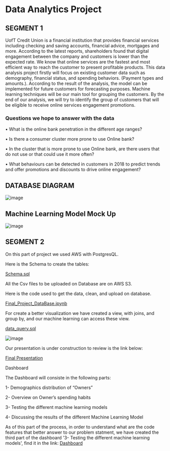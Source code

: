 # Data Analytics Project

## SEGMENT 1

UofT Credit Union is a financial institution that provides financial services including checking and saving accounts, financial advice, mortgages and more. 
According to the latest reports, shareholders found that digital engagement between the company and customers is lower than the expected rate. We know that online services are the fastest and most efficient way to reach the customer to present profitable products. 
This data analysis project firstly will focus on existing customer data such as demography, financial status, and spending behaviors. (Payment types and amounts.). According to the result of the analysis, the model can be implemented for future customers for forecasting purposes.
Machine learning techniques will be our main tool for grouping the customers.  By the end of our analysis, we will try to identify the group of customers that will be eligible to receive online services engagement promotions.

### Questions we hope to answer with the data

•	What is the online bank penetration in the different age ranges?

•	Is there a consumer cluster more prone to use Online bank?

•	In the cluster that is more prone to use Online bank, are there users that do not use or that could use it more often?

•	What behaviours can be detected in customers in 2018 to predict trends and offer promotions and discounts to drive online engagement?


## DATABASE DIAGRAM
![image](https://user-images.githubusercontent.com/98247252/179640884-f3b1d072-fe4a-4ef9-b79a-b349274447b1.png)


## Machine Learning Model Mock Up
![image](https://user-images.githubusercontent.com/98247252/179640801-8f12bc81-55e8-438e-94af-74cabd815250.png)


## SEGMENT 2

On this part of project we used AWS with PostgresQL.

Here is the Schema to create the tables:

[Schema.sql](https://github.com/mustafaikizler/Data_Analytics_Project/blob/5cdfc3c21453d4cee6e7fbec4d151eeb3a630c9e/Schema.sql)

All the Csv files to be uploaded on Database are on AWS S3.

Here is the code used to get the data, clean, and upload on database.

[Final_Project_DataBase.ipynb](https://github.com/mustafaikizler/Data_Analytics_Project/blob/5cdfc3c21453d4cee6e7fbec4d151eeb3a630c9e/Final_Project_DataBase.ipynb)

For create a better visualization we have created a view, with joins, and group by, and our machine learning can access these view.

[data_query.sql](https://github.com/mustafaikizler/Data_Analytics_Project/blob/5cdfc3c21453d4cee6e7fbec4d151eeb3a630c9e/data_query.sql)

![image](https://user-images.githubusercontent.com/100812079/180897393-8b272e1f-ddee-4a17-9f59-9b64f556063b.png)





Our presentation is under construction to review is the link below:

[Final Presentation](https://docs.google.com/presentation/d/1hfBPAcR9mq71toewjbxO7A2JB9-PezxA5cw8_8-KOGA/edit?usp=sharing)

Dashboard

The Dashboard will consiste in the following parts:

1- Demographics distribution of “Owners”

2- Overview on Owner’s spending habits

3- Testing  the different machine learning models

4- Discussing the results of the different Machine Learning Model

As of this part of the process, in order to understand what are the code features that better answer to our problem statment, we have created the third part of the dashboard '3- Testing  the different machine learning models', find it in the link: [Dashboard](https://public.tableau.com/views/FianlProject-ClusteringScenarios/Story1?:language=pt-BR&:display_count=n&:origin=viz_share_link)

